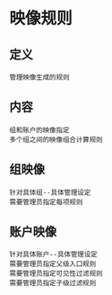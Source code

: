 <!--
Author: 闫刚 (yes7rose@sina.com)
映像规则.md (c) 2020
Desc: description
Created:  2020-10-10T02:38:50.211Z
Modified: !date!
-->

# 映像规则

## 定义

    管理映像生成的规则

## 内容

    组和账户的映像指定
    多个组之间的映像组合计算规则

## 组映像

    针对具体组--具体管理设定
    需要管理员指定每项规则

## 账户映像

    针对具体账户--具体管理设定
    需要管理员指定父级入口规则
    需要管理员指定可见性过滤规则
    需要管理员指定子级过滤规则
